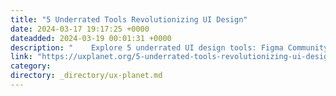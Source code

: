 ```yaml
---
title: "5 Underrated Tools Revolutionizing UI Design"
date: 2024-03-17 19:17:25 +0000
dateadded: 2024-03-19 00:01:31 +0000
description: "    Explore 5 underrated UI design tools: Figma Community, no-code platforms, pencils, AI, and LinkedIn. Boost creativity and network.  Continue reading on UX Planet »  "
link: "https://uxplanet.org/5-underrated-tools-revolutionizing-ui-design-2f27dfc3161f?source=rss----819cc2aaeee0---4"
category:
directory: _directory/ux-planet.md
---
```

